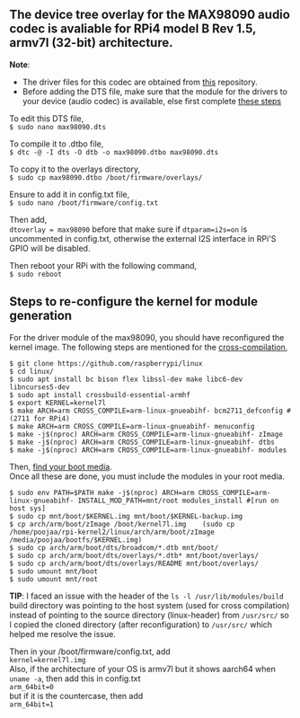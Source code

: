 ## The device tree overlay for the MAX98090 audio codec is avaliable for RPi4 model B Rev 1.5, armv7l (32-bit) architecture.
**Note**: 
* The driver files for this codec are obtained from [this](https://github.com/raspberrypi/linux/blob/rpi-6.6.y/sound/soc/codecs/max98090.c) repository.
* Before adding the DTS file, make sure that the module for the drivers to your device (audio codec) is available, else first complete [these steps](#Steps-to-re-configure-the-kernel-for-module-generation)

To edit this DTS file,<br>
 `$ sudo nano max98090.dts`<br>
 
To compile it to .dtbo file,<br>
 `$ dtc -@ -I dts -O dtb -o max98090.dtbo max98090.dts`<br>
 
To copy it to the overlays directory,<br>
 `$ sudo cp max98090.dtbo /boot/firmware/overlays/`<br>
 
Ensure to add it in config.txt file,<br>
 `$ sudo nano /boot/firmware/config.txt`<br>
 
Then add,<br>
 `dtoverlay = max98090` before that make sure if `dtparam=i2s=on` is uncommented in config.txt, otherwise the external I2S interface in RPi'S GPIO will be disabled.<br>
 
Then reboot your RPi with the following command,<br>
 `$ sudo reboot`<be>

## Steps to re-configure the kernel for module generation
For the driver module of the max98090, you should have reconfigured the kernel image. The following steps are mentioned for the [cross-compilation](https://www.raspberrypi.com/documentation/computers/linux_kernel.html#cross-compile-the-kernel),<br>
```
$ git clone https://github.com/raspberrypi/linux
$ cd linux/
$ sudo apt install bc bison flex libssl-dev make libc6-dev libncurses5-dev
$ sudo apt install crossbuild-essential-armhf
$ export KERNEL=kernel7l
$ make ARCH=arm CROSS_COMPILE=arm-linux-gnueabihf- bcm2711_defconfig #(2711 for RPi4)
$ make ARCH=arm CROSS_COMPILE=arm-linux-gnueabihf- menuconfig
$ make -j$(nproc) ARCH=arm CROSS_COMPILE=arm-linux-gnueabihf- zImage
$ make -j$(nproc) ARCH=arm CROSS_COMPILE=arm-linux-gnueabihf- dtbs
$ make -j$(nproc) ARCH=arm CROSS_COMPILE=arm-linux-gnueabihf- modules
```
Then, [find your boot media](https://www.raspberrypi.com/documentation/computers/linux_kernel.html#find-your-boot-media).<br>
Once all these are done, you must include the modules in your root media.<br>
```
$ sudo env PATH=$PATH make -j$(nproc) ARCH=arm CROSS_COMPILE=arm-linux-gnueabihf- INSTALL_MOD_PATH=mnt/root modules_install #[run on host sys]
$ sudo cp mnt/boot/$KERNEL.img mnt/boot/$KERNEL-backup.img 
$ cp arch/arm/boot/zImage /boot/kernel7l.img    (sudo cp /home/poojaa/rpi-kernel2/linux/arch/arm/boot/zImage /media/poojaa/bootfs/$KERNEL.img)
$ sudo cp arch/arm/boot/dts/broadcom/*.dtb mnt/boot/
$ sudo cp arch/arm/boot/dts/overlays/*.dtb* mnt/boot/overlays/
$ sudo cp arch/arm/boot/dts/overlays/README mnt/boot/overlays/
$ sudo umount mnt/boot
$ sudo umount mnt/root
```
**TIP**: I faced an issue with the header of the `ls -l /usr/lib/modules/build` build directory was pointing to the host system (used for cross compilation) instead of pointing to the source directory (linux-header) from `/usr/src/` so I copied the cloned directory (after reconfiguration) to `/usr/src/` which helped me resolve the issue.<br>

Then in your /boot/firmware/config.txt, add<br>
`kernel=kernel7l.img`<br>
Also, if the architecture of your OS is armv7l but it shows aarch64 when `uname -a`, then add this in config.txt<br>
`arm_64bit=0`<br>
but if it is the countercase, then add<br>
`arm_64bit=1`<br>
